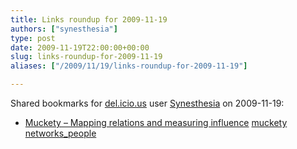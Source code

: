 ```yaml
---
title: Links roundup for 2009-11-19
authors: ["synesthesia"]
type: post
date: 2009-11-19T22:00:00+00:00
slug: links-roundup-for-2009-11-19 
aliases: ["/2009/11/19/links-roundup-for-2009-11-19"]

---
```

Shared bookmarks for [del.icio.us][1] user [Synesthesia][2] on 2009-11-19:

  * [Muckety &#8211; Mapping relations and measuring influence][3] 
    [muckety][4] [networks_people][5] </li> </ul>

 [1]: https://del.icio.us/
 [2]: https://del.icio.us/synesthesia
 [3]: https://www.muckety.com/
 [4]: https://delicious.com/synesthesia/muckety
 [5]: https://delicious.com/synesthesia/networks_people